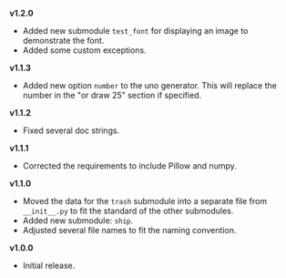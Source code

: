 **v1.2.0**
* Added new submodule `test_font` for displaying an image to demonstrate the font.
* Added some custom exceptions.

**v1.1.3**
* Added new option `number` to the uno generator. This will replace the number in the "or draw 25" section if specified.

**v1.1.2**
* Fixed several doc strings.

**v1.1.1**
* Corrected the requirements to include Pillow and numpy.

**v1.1.0**
* Moved the data for the `trash` submodule into a separate file from `__init__.py` to fit the standard of the other submodules.
* Added new submodule: `ship`.
* Adjusted several file names to fit the naming convention.

**v1.0.0**
* Initial release.
